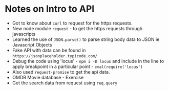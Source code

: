 # Notes on Intro to API

- Got to know about `curl` to request for the https requests.
- New node module `request` - to get the https requests through javascripts
- Learned the use of `JSON.parse()` to parse string body data to JSON ie Javascript Objects
- Fake API with data can be found in `https://jsonplaceholder.typicode.com/`
- Debug the code using 'locus' - `npm i -D locus` and include in the line to apply breakpoint in a particular point - `eval(require('locus')`
- Also used `request-promise` to get the api data.
- OMDB Movie database - Exercise
- Get the search data from request using `req.query`